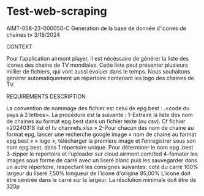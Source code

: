 # Test-web-scraping
AIMT-058-23-000050-C Generation de la base de donnée d'icones de chaines tv 3/18/2024

CONTEXT

Pour l’application airmont player, il est nécéssaire de générer la liste des icones des chaine de TV mondiales.
Cette liste peut présenter plusieurs millier de fichiers, qui vont aussi évoluer dans le temps.
Nous souhaitons générer automatiquement un répertoire contenant les logo des chaines de TV.

REQUIREMENTS DESCRIPTION

La convention de nommage des fichier est celui de epg.best : <nom de la chaine sans espaces>.<code du pays à 2 lettres>.
La procédure est la suivante :
1-Extraire la liste des nom de chaines au format epg.best dans un fichier texte (ou csv). Cf fichier «20240318 list of tv
channels.xlsx »
2-Pour chacun des nom de chaine au format epg, lancer une recherche google image « nom de chaine au format
epg.best » « logo », télécharger la première image et l’enregistrer sous son nom epg.best, dans 1 répertoire unique.
Pour déterminer le nom epg .best
3-zipper le repertoire et l’uploader sur cloud.airmont.com/tbd
4-fomater les images sous forme de carré avec un liseré blanc puis les sauvegarder dans un autre répertoire, respectant les consignes suivantes:
coté du carré 100%
largeur du liseré 7,50%
longueur de l'icone d'origine 85,00%
L’icone doit être centrée dans le carré sur la largeur.
La résolution minimale doit être de 320p
